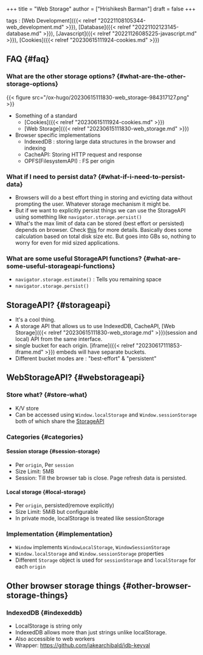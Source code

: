 +++
title = "Web Storage"
author = ["Hrishikesh Barman"]
draft = false
+++

tags
: [Web Development]({{< relref "20221108105344-web_development.md" >}}), [Database]({{< relref "20221102123145-database.md" >}}), [Javascript]({{< relref "20221126085225-javascript.md" >}}), [Cookies]({{< relref "20230615111924-cookies.md" >}})


## FAQ {#faq}


### What are the other storage options? {#what-are-the-other-storage-options}

{{< figure src="/ox-hugo/20230615111830-web_storage-984317127.png" >}}

-   Something of a standard
    -   [Cookies]({{< relref "20230615111924-cookies.md" >}})
    -   [Web Storage]({{< relref "20230615111830-web_storage.md" >}})
-   Browser specific implementations
    -   IndexedDB : storing large data structures in the browser and indexing
    -   CacheAPI: Storing HTTP request and response
    -   OPFS(FilesystemAPI) : FS per origin


### What if I need to persist data? {#what-if-i-need-to-persist-data}

-   Browsers will do a best effort thing in storing and evicting data without prompting the user. Whatever storage mechanism it might be.
-   But if we want to explicitly persist things we can use the StorageAPI using something like `navigator.storage.persist()`
-   What's the max limit of data can be stored (best effort or persisted) depends on browser. Check [this](https://developer.mozilla.org/en-US/docs/Web/API/Storage_API/Storage_quotas_and_eviction_criteria#other_web_technologies) for more details. Basically does some calculation based on total disk size etc. But goes into GBs so, nothing to worry for even for mid sized applications.


### What are some useful StorageAPI functions? {#what-are-some-useful-storageapi-functions}

-   `navigator.storage.estimate()` : Tells you remaining space
-   `navigator.storage.persist()`


## StorageAPI? {#storageapi}

-   It's a cool thing.
-   A storage API that allows us to use IndexedDB, CacheAPI, [Web Storage]({{< relref "20230615111830-web_storage.md" >}})(session and local) API from the same interface.
-   single bucket for each origin. [iframe]({{< relref "20230617111853-iframe.md" >}}) embeds will have separate buckets.
-   Different bucket modes are : "best-effort" &amp; "persistent"


## WebStorageAPI? {#webstorageapi}


### Store what? {#store-what}

-   K/V store
-   Can be accessed using `Window.localStorage` and `Window.sessionStorage` both of which share the [StorageAPI](https://developer.mozilla.org/en-US/docs/Web/API/Storage_API)


### Categories {#categories}


#### Session storage {#session-storage}

-   Per `origin`, Per `session`
-   Size Limit: 5MB
-   Session: Till the browser tab is close. Page refresh data is persisted.


#### Local storage {#local-storage}

-   Per `origin`, persisted(remove explicitly)
-   Size Limit: 5MiB but configurable
-   In private mode, localStorage is treated like sessionStorage


### Implementation {#implementation}

-   `Window` implements `WindowLocalStorage`, `WindowSessionStorage`
-   `Window.localStorage` and `Window.sessionStorage` properties
-   Different `Storage` object is used for `sessionStorage` and `localStorage` for each `origin`


## Other browser storage things {#other-browser-storage-things}


### IndexedDB {#indexeddb}

-   LocalStorage is string only
-   IndexedDB allows more than just strings unlike localStorage.
-   Also accessible to web workers
-   Wrapper: <https://github.com/jakearchibald/idb-keyval>
